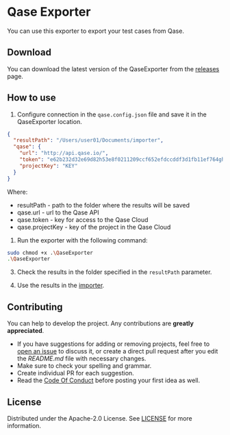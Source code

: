 # Qase Exporter

You can use this exporter to export your test cases from Qase.

## Download

You can download the latest version of the QaseExporter from the [releases](https://github.com/testit-tms/migrators/releases/latest) page.

## How to use

1. Configure connection in the `qase.config.json` file and save it in the QaseExporter location.

```json
{
  "resultPath": "/Users/user01/Documents/importer",
  "qase": {
    "url": "http://api.qase.io/",
    "token": "e62b232d32e69d82h53e8f0211209ccf652efdccddf3d1fb11ef764ghi998a4c",
    "projectKey": "KEY"
  }
}
```

Where:

- resultPath - path to the folder where the results will be saved
- qase.url - url to the Qase API
- qase.token - key for access to the Qase Cloud
- qase.projectKey - key of the project in the Qase Cloud

1. Run the exporter with the following command:

```bash
sudo chmod +x .\QaseExporter
.\QaseExporter
```

3. Check the results in the folder specified in the `resultPath` parameter.

4. Use the results in the [importer](https://github.com/testit-tms/migrators/tree/main/Migrators/Importer/Readme.md).

## Contributing

You can help to develop the project. Any contributions are **greatly appreciated**.

- If you have suggestions for adding or removing projects, feel free
  to [open an issue](https://github.com/testit-tms/migrators/issues/new) to discuss it, or create a direct pull
  request after you edit the *README.md* file with necessary changes.
- Make sure to check your spelling and grammar.
- Create individual PR for each suggestion.
- Read the [Code Of Conduct](https://github.com/testit-tms/migrators/blob/main/CODE_OF_CONDUCT.md) before posting
  your first idea as well.

## License

Distributed under the Apache-2.0 License.
See [LICENSE](https://github.com/testit-tms/migrators/blob/main/LICENSE) for more information.
